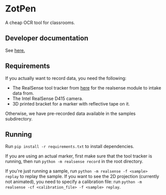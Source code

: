 # ZotPen
A cheap OCR tool for classrooms.

## Developer documentation
See [here.](./CONTRIBUTING.md)

## Requirements
If you actually want to record data, you need the following:
- The RealSense tool tracker from [here](https://github.com/stytim/RealSense-ToolTracker/) for the realsense
  module to intake data from.
- The Intel RealSense D415 camera.
- 3D printed bracket for a marker with reflective tape on it.

Otherwise, we have pre-recorded data available in the samples subdirectory.

## Running
Run `pip install -r requirements.txt` to install dependencies.

If you are using an actual marker, first make sure that the tool tracker is running, then
run `python -m realsense record` in the root directory.

If you're just running a sample, run `python -m realsense -f <sample> replay` to replay the sample.
If you want to see the 2D projection (currently not animated), you need to specify a calibration file:
run `python -m realsense -cf <calibration_file> -f <sample> replay`.
